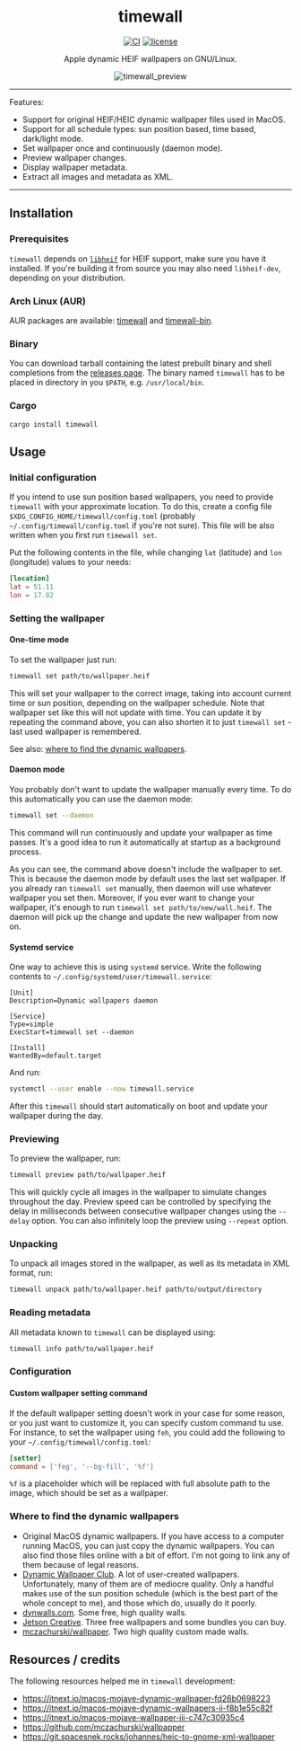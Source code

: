 <div align="center">

# timewall

[![CI](https://github.com/bcyran/timewall/actions/workflows/test.yml/badge.svg)](https://github.com/bcyran/timewall/actions/workflows/test.yml)
[![license](https://img.shields.io/github/license/bcyran/timewall)](https://github.com/bcyran/timewall/blob/master/LICENSE)

Apple dynamic HEIF wallpapers on GNU/Linux.

![timewall_preview](https://user-images.githubusercontent.com/8322846/197593208-0e0b7901-2caf-43b0-b7fd-847c2cb49ff1.gif)

</div>

---

Features:
- Support for original HEIF/HEIC dynamic wallpaper files used in MacOS.
- Support for all schedule types: sun position based, time based, dark/light mode.
- Set wallpaper once and continuously (daemon mode).
- Preview wallpaper changes.
- Display wallpaper metadata.
- Extract all images and metadata as XML.

---

## Installation
### Prerequisites
`timewall` depends on [`libheif`](https://github.com/strukturag/libheif) for HEIF support, make sure you have it installed.
If you're building it from source you may also need `libheif-dev`, depending on your distribution.

### Arch Linux (AUR)
AUR packages are available: [timewall](https://aur.archlinux.org/packages/timewall) and [timewall-bin](https://aur.archlinux.org/packages/timewall-bin).

### Binary
You can download tarball containing the latest prebuilt binary and shell completions from the [releases page](https://github.com/bcyran/timewall/releases).
The binary named `timewall` has to be placed in directory in you `$PATH`, e.g. `/usr/local/bin`.

### Cargo
```
cargo install timewall
```

## Usage
### Initial configuration
If you intend to use sun position based wallpapers, you need to provide `timewall` with your approximate location.
To do this, create a config file `$XDG_CONFIG_HOME/timewall/config.toml` (probably `~/.config/timewall/config.toml` if you're not sure).
This file will be also written when you first run `timewall set`.

Put the following contents in the file, while changing `lat` (latitude) and `lon` (longitude) values to your needs:
```toml
[location]
lat = 51.11
lon = 17.02
```

### Setting the wallpaper
#### One-time mode
To set the wallpaper just run:
```bash
timewall set path/to/wallpaper.heif
```
This will set your wallpaper to the correct image, taking into account current time or sun position, depending on the wallpaper schedule.
Note that wallpaper set like this will not update with time.
You can update it by repeating the command above, you can also shorten it to just `timewall set` - last used wallpaper is remembered.

See also: [where to find the dynamic wallpapers](#where-to-find-the-dynamic-wallappers).

#### Daemon mode
You probably don't want to update the wallpaper manually every time.
To do this automatically you can use the daemon mode:
```bash
timewall set --daemon
```
This command will run continuously and update your wallpaper as time passes.
It's a good idea to run it automatically at startup as a background process.

As you can see, the command above doesn't include the wallpaper to set.
This is because the daemon mode by default uses the last set wallpaper.
If you already ran `timewall set` manually, then daemon will use whatever wallpaper you set then.
Moreover, if you ever want to change your wallpaper, it's enough to run `timewall set path/to/new/wall.heif`.
The daemon will pick up the change and update the new wallpaper from now on.

#### Systemd service
One way to achieve this is using `systemd` service.
Write the following contents to `~/.config/systemd/user/timewall.service`:
```systemd
[Unit]
Description=Dynamic wallpapers daemon

[Service]
Type=simple
ExecStart=timewall set --daemon

[Install]
WantedBy=default.target
```

And run:
```bash
systemctl --user enable --now timewall.service
```
After this `timewall` should start automatically on boot and update your wallpaper during the day.

### Previewing
To preview the wallpaper, run:
```bash
timewall preview path/to/wallpaper.heif
```
This will quickly cycle all images in the wallpaper to simulate changes throughout the day.
Preview speed can be controlled by specifying the delay in milliseconds between consecutive wallpaper changes using the `--delay` option.
You can also infinitely loop the preview using `--repeat` option.

### Unpacking
To unpack all images stored in the wallpaper, as well as its metadata in XML format, run:
```bash
timewall unpack path/to/wallpaper.heif path/to/output/directory
```

### Reading metadata
All metadata known to `timewall` can be displayed using:
```bash
timewall info path/to/wallpaper.heif
```

### Configuration
#### Custom wallpaper setting command
If the default wallpaper setting doesn't work in your case for some reason, or you just want to customize it, you can specify custom command tu use.
For instance, to set the wallpaper using `feh`, you could add the following to your `~/.config/timewall/config.toml`:
```toml
[setter]
command = ['feg', '--bg-fill', '%f']
```
`%f` is a placeholder which will be replaced with full absolute path to the image, which should be set as a wallpaper.

### Where to find the dynamic wallpapers
- Original MacOS dynamic wallpapers.
  If you have access to a computer running MacOS, you can just copy the dynamic wallpapers.
  You can also find those files online with a bit of effort.
  I'm not going to link any of them because of legal reasons.
- [Dynamic Wallpaper Club](https://www.dynamicwallpaper.club/).
  A lot of user-created wallpapers.
  Unfortunately, many of them are of mediocre quality.
  Only a handful makes use of the sun position schedule (which is the best part of the whole concept to me), and those which do, usually do it poorly.
- [dynwalls.com](http://dynwalls.com/).
  Some free, high quality walls.
- [Jetson Creative](https://www.jetsoncreative.com/mojave).
  Three free wallpapers and some bundles you can buy.
- [mczachurski/wallpaper](https://github.com/mczachurski/wallpapper).
  Two high quality custom made walls.

## Resources / credits
The following resources helped me in `timewall` development:
- https://itnext.io/macos-mojave-dynamic-wallpaper-fd26b0698223
- https://itnext.io/macos-mojave-dynamic-wallpapers-ii-f8b1e55c82f
- https://itnext.io/macos-mojave-wallpaper-iii-c747c30935c4
- https://github.com/mczachurski/wallpapper
- https://git.spacesnek.rocks/johannes/heic-to-gnome-xml-wallpaper
